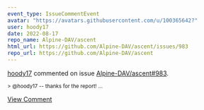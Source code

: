 ```yaml
---
event_type: IssueCommentEvent
avatar: "https://avatars.githubusercontent.com/u/100365642?"
user: hoody17
date: 2022-08-17
repo_name: Alpine-DAV/ascent
html_url: https://github.com/Alpine-DAV/ascent/issues/983
repo_url: https://github.com/Alpine-DAV/ascent
---
```


<a href='https://github.com/hoody17' target='_blank'>hoody17</a> commented on issue <a href='https://github.com/Alpine-DAV/ascent/issues/983' target='_blank'>Alpine-DAV/ascent#983</a>.

<small>> @hoody17 -- thanks for the report!...</small>

<a href='https://github.com/Alpine-DAV/ascent/issues/983' target='_blank'>View Comment</a>